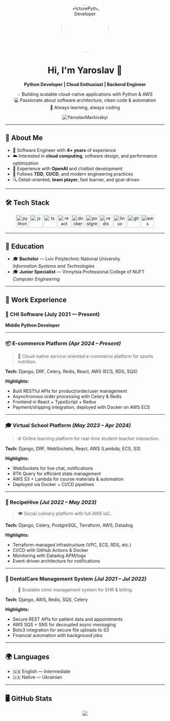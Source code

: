 <!-- Header з фото -->
<p align="center">
  <img src="image1.png" alt="PicturePython Developer" width="150" height="150" style="border-radius:50%;">
</p>

<h1 align="center">Hi, I'm Yaroslav 👋</h1>

<p align="center">
  <strong>Python Developer | Cloud Enthusiast | Backend Engineer</strong>  
</p>

<p align="center">
  💡 Building scalable cloud-native applications with Python & AWS <br />
  💻 Passionate about software architecture, clean code & automation <br />
  🚀 Always learning, always coding
</p>

<p align="center">
  <img src="https://komarev.com/ghpvc/?username=YaroslavMarkivskyi&label=Profile%20views&color=0e75b6&style=flat" alt="YaroslavMarkivskyi" />
</p>

---

## 🧠 About Me

- 💼 Software Engineer with **4+ years** of experience
- ☁️ Interested in **cloud computing**, software design, and performance optimization
- 🤖 Experience with **OpenAI** and chatbot development
- 🧪 Follows **TDD**, **CI/CD**, and modern engineering practices
- 🔍 Detail-oriented, **team player**, fast learner, and goal-driven

---

## 🛠️ Tech Stack

<p align="center">
  <img src="https://cdn.jsdelivr.net/gh/devicons/devicon/icons/python/python-original.svg" height="40" alt="python"/>
  <img src="https://cdn.jsdelivr.net/gh/devicons/devicon/icons/javascript/javascript-original.svg" height="40" alt="js"/>
  <img src="https://cdn.jsdelivr.net/gh/devicons/devicon/icons/typescript/typescript-original.svg" height="40" alt="ts"/>
  <img src="https://cdn.jsdelivr.net/gh/devicons/devicon/icons/react/react-original.svg" height="40" alt="react"/>
  <img src="https://cdn.jsdelivr.net/gh/devicons/devicon/icons/docker/docker-original.svg" height="40" alt="docker"/>
  <img src="https://cdn.jsdelivr.net/gh/devicons/devicon/icons/postgresql/postgresql-original.svg" height="40" alt="postgres"/>
  <img src="https://cdn.jsdelivr.net/gh/devicons/devicon/icons/redis/redis-original.svg" height="40" alt="redis"/>
  <img src="https://cdn.jsdelivr.net/gh/devicons/devicon/icons/linux/linux-original.svg" height="40" alt="linux"/>
  <img src="https://cdn.jsdelivr.net/gh/devicons/devicon/icons/git/git-original.svg" height="40" alt="git"/>
  <img src="https://cdn.jsdelivr.net/gh/devicons/devicon/icons/amazonwebservices/amazonwebservices-original.svg" height="40" alt="aws"/>
</p>

---

## 🧾 Education

- 🎓 **Bachelor** — Lviv Polytechnic National University  
  *Information Systems and Technologies*
- 🎓 **Junior Specialist** — Vinnytsia Professional College of NUFT  
  *Computer Engineering*

---

## 💼 Work Experience

### 🏢 CHI Software (July 2021 — Present)  
**Middle Python Developer**

---

### 📦 E-commerce Platform *(Apr 2024 – Present)*  
> 🛒 Cloud-native service-oriented e-commerce platform for sports nutrition.

**Tech:** Django, DRF, Celery, Redis, React, AWS (ECS, RDS, SQS)

**Highlights:**
- Built RESTful APIs for product/order/user management
- Asynchronous order processing with Celery & Redis
- Frontend in React + TypeScript + Redux
- Payment/shipping integration, deployed with Docker on AWS ECS

---

### 🎓 Virtual School Platform *(May 2023 – Apr 2024)*  
> 🌐 Online learning platform for real-time student-teacher interaction.

**Tech:** Django, DRF, WebSockets, React, AWS (Lambda, ECS, S3)

**Highlights:**
- WebSockets for live chat, notifications
- RTK Query for efficient state management
- AWS S3 + Lambda for course materials & automation
- Deployed via Docker + CI/CD pipelines

---

### 🍳 RecipeHive *(Jul 2022 – May 2023)*  
> 🍽️ Social culinary platform with full AWS IaC.

**Tech:** Django, Celery, PostgreSQL, Terraform, AWS, Datadog

**Highlights:**
- Terraform-managed infrastructure (VPC, ECS, RDS, etc.)
- CI/CD with GitHub Actions & Docker
- Monitoring with Datadog APM/logs
- Event-driven architecture for notifications

---

### 🦷 DentalCare Management System *(Jul 2021 – Jul 2022)*  
> 🏥 Scalable clinic management system for EHR & billing.

**Tech:** Django, AWS, Redis, SQS, Celery

**Highlights:**
- Secure REST APIs for patient data and appointments
- AWS SQS + SNS for decoupled async messaging
- Boto3 integration for secure file uploads to S3
- Financial automation with background jobs

---

## 🌍 Languages

- 🇬🇧 English — Intermediate  
- 🇺🇦 Native — Ukrainian

---

## 🖥️ GitHub Stats

<p align="center">
  <img src="https://github-readme-stats.vercel.app/api?username=YaroslavMarkivskyi&show_icons=true&theme=radical" />
</p>
